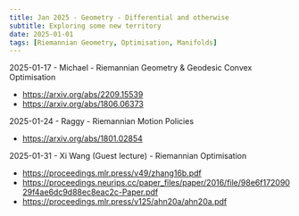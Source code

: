 ```yaml
---
title: Jan 2025 - Geometry - Differential and otherwise
subtitle: Exploring some new territory
date: 2025-01-01
tags: [Riemannian Geometry, Optimisation, Manifolds]
---
```


2025-01-17 - Michael - Riemannian Geometry & Geodesic Convex Optimisation
- https://arxiv.org/abs/2209.15539
- https://arxiv.org/abs/1806.06373

2025-01-24 - Raggy - Riemannian Motion Policies
- https://arxiv.org/abs/1801.02854

2025-01-31 - Xi Wang (Guest lecture) - Riemannian Optimisation 
- https://proceedings.mlr.press/v49/zhang16b.pdf  
- https://proceedings.neurips.cc/paper_files/paper/2016/file/98e6f17209029f4ae6dc9d88ec8eac2c-Paper.pdf
- https://proceedings.mlr.press/v125/ahn20a/ahn20a.pdf


